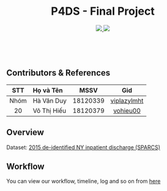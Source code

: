 <h1 align="center">P4DS - Final Project</h1>
<p align="center">
  <a href="https://github.com/viplazylmht">
    <img src="https://img.shields.io/badge/18120339-viplazylmht-brightgreen.svg">
  </a>
  <a href="https://github.com/vohieu00">
    <img src="https://img.shields.io/badge/18120379-vohieu00-brightgreen.svg">
  </a>
</p>
<svg width="100" height="50" xmlns="http://www.w3.org/2000/svg"></svg>

<h2>Contributors & References</h2>

| STT | Họ và Tên | MSSV | Gid
|:-:|:-|:-:|:-:
| Nhóm | Hà Văn Duy | 18120339 | [viplazylmht](https://github.com/viplazylmht)
| 20 | Võ Thị Hiếu | 18120379 | [vohieu00](https://github.com/vohieu00)

<!-- <a href="workflow.md">Quy trình làm việc nhóm</a> -->

<h2>Overview</h2>

Dataset: [2015 de-identified NY inpatient discharge (SPARCS)](https://www.kaggle.com/jonasalmeida/2015-deidentified-ny-inpatient-discharge-sparcs)

<h2>Workflow</h2>

You can view our workflow, timeline, log and so on from [here](https://docs.google.com/spreadsheets/d/1eNda_-buasK_seShiVhYvFpO4M__nwYn_1mTl8OGVys/edit?usp=sharing)

<svg width="100" height="50" xmlns="http://www.w3.org/2000/svg"></svg>

